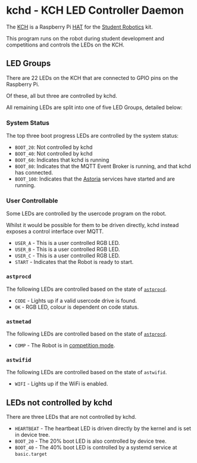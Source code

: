 # kchd - KCH LED Controller Daemon

The [KCH][kch-hw] is a Raspberry Pi [HAT][hat] for the [Student Robotics][srobo] kit.

This program runs on the robot during student development and competitions and controls the LEDs on the KCH.

[hat]: https://www.raspberrypi.com/news/introducing-raspberry-pi-hats/
[kch-hw]: https://github.com/srobo/kch-hw
[rpi]: https://raspberrypi.org
[srobo]: https://studentrobotics.org

## LED Groups

There are 22 LEDs on the KCH that are connected to GPIO pins on the Raspberry Pi.

Of these, all but three are controlled by kchd.

All remaining LEDs are split into one of five LED Groups, detailed below:

### System Status

The top three boot progress LEDs are controlled by the system status:

- `BOOT_20`: Not controlled by kchd
- `BOOT_40`: Not controlled by kchd
- `BOOT_60`: Indicates that kchd is running
- `BOOT_80`: Indicates that the MQTT Event Broker is running, and that kchd has connected.
- `BOOT_100`: Indicates that the [Astoria](https://github.com/srobo/astoria) services have started and are running.

### User Controllable

Some LEDs are controlled by the usercode program on the robot.

Whilst it would be possible for them to be driven directly, kchd instead exposes a control interface over MQTT.

- `USER_A` - This is a user controlled RGB LED.
- `USER_B` - This is a user controlled RGB LED.
- `USER_C` - This is a user controlled RGB LED.
- `START` - Indicates that the Robot is ready to start.

### `astprocd`

The following LEDs are controlled based on the state of [`astprocd`](https://srobo.github.io/astoria/implementation/managers/astprocd.html).

- `CODE` - Lights up if a valid usercode drive is found.
- `OK` - RGB LED, colour is dependent on code status.

### `astmetad`

The following LEDs are controlled based on the state of [`astprocd`](https://srobo.github.io/astoria/implementation/managers/astmetad.html).

- `COMP` - The Robot is in [competition mode](https://srobo.github.io/astoria/implementation/managers/astmetad.html?highlight=comp#astoria.common.metadata.RobotMode).

### `astwifid`

The following LEDs are controlled based on the state of `astwifid`.

- `WIFI` - Lights up if the WiFi is enabled.

## LEDs not controlled by kchd

There are three LEDs that are not controlled by kchd.

- `HEARTBEAT` - The heartbeat LED is driven directly by the kernel and is set in device tree.
- `BOOT_20` - The 20% boot LED is also controlled by device tree.
- `BOOT_40` - The 40% boot LED is controlled by a systemd service at `basic.target`
